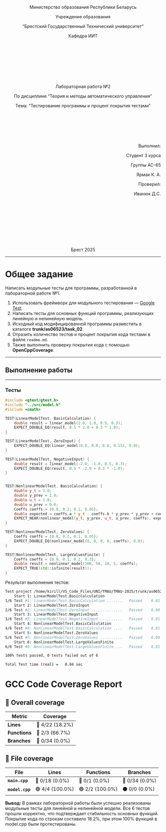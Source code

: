 <p align="center"> Министерство образования Республики Беларусь</p>
<p align="center">Учреждение образования</p>
<p align="center">“Брестский Государственный Технический университет”</p>
<p align="center">Кафедра ИИТ</p>
<br><br><br><br><br><br><br>
<p align="center">Лабораторная работа №2</p>
<p align="center">По дисциплине “Теория и методы автоматического управления”</p>
<p align="center">Тема: “Тестирование программы и процент покрытия тестами”</p>
<br><br><br><br><br>
<p align="right">Выполнил:</p>
<p align="right">Студент 3 курса</p>
<p align="right">Группы АС-65</p>
<p align="right">Ярмак К. А.</p>
<p align="right">Проверил:</p>
<p align="right">Иванюк Д.С.</p>
<br><br><br><br><br><br><br><br>
<p align="center">Брест 2025</p>

---

# Общее задание
Написать модульные тесты для программы, разработанной в лабораторной работе №1.

1. Использовать фреймворк для модульного тестирования — [Google Test](https://google.github.io/googletest/).  
2. Написать тесты для основных функций программы, реализующих линейную и нелинейную модель.  
3. Исходный код модифицированной программы разместить в каталоге **trunk/as06523/task_02**.  
4. Отразить количество тестов и процент покрытия кода тестами в файле `readme.md`.  
5. Также выполнить проверку покрытия кода с помощью **OpenCppCoverage**.

---

## Выполнение работы
---
### Тесты

```cpp
#include <gtest/gtest.h>
#include "../src/model.h"
#include <cmath>

TEST(LinearModelTest, BasicCalculation) {
    double result = linear_model(2.0, 1.0, 0.5, 0.3);
    EXPECT_DOUBLE_EQ(result, 0.5 * 2.0 + 0.3 * 1.0);
}

TEST(LinearModelTest, ZeroInput) {
    EXPECT_DOUBLE_EQ(linear_model(0.0, 0.0, 0.8, 0.15), 0.0);
}

TEST(LinearModelTest, NegativeInput) {
    double result = linear_model(-2.0, -1.0, 0.5, 0.3);
    EXPECT_DOUBLE_EQ(result, 0.5 * -2.0 + 0.3 * -1.0);
}


TEST(NonlinearModelTest, BasicCalculation) {
    double y_t = 2.0;
    double y_prev = 1.0;
    double u_t = 1.0;
    double u_prev = 0.0;
    Coeffs coeffs = {0.8, 0.2, 0.1, 0.05};
    double expected = coeffs.a * y_t - coeffs.b * y_prev * y_prev + coeffs.c * u_t + coeffs.d * sin(u_prev);
    EXPECT_NEAR(nonlinear_model(y_t, y_prev, u_t, u_prev, coeffs), expected, 1e-9);
}

TEST(NonlinearModelTest, ZeroValues) {
    Coeffs coeffs = {0.8, 0.2, 0.1, 0.05};
    EXPECT_DOUBLE_EQ(nonlinear_model(0, 0, 0, 0, coeffs), 0.0);
}

TEST(NonlinearModelTest, LargeValuesFinite) {
    Coeffs coeffs = {0.9, 0.1, 0.2, 0.3};
    double result = nonlinear_model(100, 50, 10, 5, coeffs);
    EXPECT_TRUE(std::isfinite(result));
}
```

Результат выполнения тестов:
```bash
Test project /home/kirill/VS_Code_Files/UNI/TMAU/TMAU-2025/trunk/as06523/task_02/src/build
    Start 1: LinearModelTest.BasicCalculation
1/6 Test #1: LinearModelTest.BasicCalculation .......   Passed    0.01 sec
    Start 2: LinearModelTest.ZeroInput
2/6 Test #2: LinearModelTest.ZeroInput ..............   Passed    0.00 sec
    Start 3: LinearModelTest.NegativeInput
3/6 Test #3: LinearModelTest.NegativeInput ..........   Passed    0.01 sec
    Start 4: NonlinearModelTest.BasicCalculation
4/6 Test #4: NonlinearModelTest.BasicCalculation ....   Passed    0.01 sec
    Start 5: NonlinearModelTest.ZeroValues
5/6 Test #5: NonlinearModelTest.ZeroValues ..........   Passed    0.00 sec
    Start 6: NonlinearModelTest.LargeValuesFinite
6/6 Test #6: NonlinearModelTest.LargeValuesFinite ...   Passed    0.01 sec

100% tests passed, 0 tests failed out of 6

Total Test time (real) =   0.04 sec
```

# GCC Code Coverage Report

## 📂 Overall coverage

| Metric        | Coverage |
|---------------|----------|
| **Lines**     | 🔴 4/22 (18.2%) |
| **Functions** | 🔴 2/3 (66.7%) |
| **Branches**  | 🔴 0/34 (0.0%) |

## 📄 File coverage

| File                   | Lines | Functions | Branches |
|------------------------|-------|-----------|----------|
| **`main.cpp`** | 🔴 0/18 (0.0%) | 🔴 0/1 (0.0%) | 🔴 0/34 (0.0%) |
| **`model.cpp`** | 🟢 4/4 (100.0%) | 🟢 2/2 (100.0%) | ⚫ 0/0 (0.0%) |

**Вывод:** В рамках лабораторной работы были успешно реализованы модульные тесты для линейной и нелинейной модели. Все 6 тестов прошли корректно, что подтверждает стабильность основных функций. Покрытие кода по строкам составило 18.2%, при этом 100% функций в model.cpp были протестированы.
